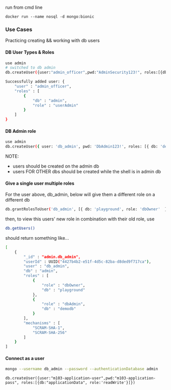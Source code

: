 run from cmd line

```docker run --name nosql -d mongo:bionic```

### Use Cases
Practicing creating && working with db users

#### DB User Types & Roles
```bash 
use admin
# switched to db admin
db.createUser({user:"admin_officer",pwd:"AdminSecurity123!", roles:[{db:"admin", role:'userAdmin'}]})

Successfully added user: {
	"user" : "admin_officer",
	"roles" : [
		{
			"db" : "admin",
			"role" : "userAdmin"
		}
	]
}
```

#### DB Admin role
```bash
use admin
db.createUser({ user: 'db_admin', pwd: 'DbAdmin123!', roles: [{ db: 'demodb', role: 'dbAdmin' }] })
```
NOTE:
- users should be created on the admin db
- users FOR OTHER dbs should be created while the shell is in admin db

#### Give a single user multiple roles
For the user above, db_admin, below will give them a different role on a different db
```bash
db.grantRolesToUser('db_admin', [{ db: 'playground', role: 'dbOwner'  }])
```
then, to view this users' new role in combination with their old role, use  
```bash  
db.getUsers()
```
should return something like...
```bash
[
	{
		"_id" : "admin.db_admin",
		"userId" : UUID("4427b4b2-e51f-4d5c-82ba-d8ded9f717ca"),
		"user" : "db_admin",
		"db" : "admin",
		"roles" : [
			{
				"role" : "dbOwner",
				"db" : "playground"
			},
			{
				"role" : "dbAdmin",
				"db" : "demodb"
			}
		],
		"mechanisms" : [
			"SCRAM-SHA-1",
			"SCRAM-SHA-256"
		]
	}
]
```

#### Connect as a user
```bash 
mongo --username db_admin --password --authenticationDatabase admin 
```

```
db.createUser({user:"m103-application-user",pwd:"m103-application-pass", roles:[{db:"applicationData", role:'readWrite'}]})
```

